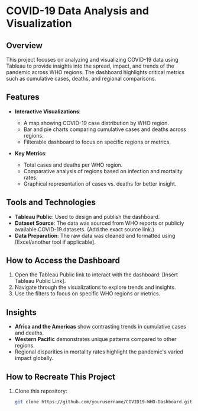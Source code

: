 # COVID-19 Data Analysis and Visualization

## Overview
This project focuses on analyzing and visualizing COVID-19 data using Tableau to provide insights into the spread, impact, and trends of the pandemic across WHO regions. The dashboard highlights critical metrics such as cumulative cases, deaths, and regional comparisons.

## Features
- **Interactive Visualizations**:
  - A map showing COVID-19 case distribution by WHO region.
  - Bar and pie charts comparing cumulative cases and deaths across regions.
  - Filterable dashboard to focus on specific regions or metrics.
  
- **Key Metrics**:
  - Total cases and deaths per WHO region.
  - Comparative analysis of regions based on infection and mortality rates.
  - Graphical representation of cases vs. deaths for better insight.

## Tools and Technologies
- **Tableau Public**: Used to design and publish the dashboard.
- **Dataset Source**: The data was sourced from WHO reports or publicly available COVID-19 datasets. (Add the exact source link.)
- **Data Preparation**: The raw data was cleaned and formatted using [Excel/another tool if applicable].

## How to Access the Dashboard
1. Open the Tableau Public link to interact with the dashboard: [Insert Tableau Public Link].
2. Navigate through the visualizations to explore trends and insights.
3. Use the filters to focus on specific WHO regions or metrics.

## Insights
- **Africa and the Americas** show contrasting trends in cumulative cases and deaths.
- **Western Pacific** demonstrates unique patterns compared to other regions.
- Regional disparities in mortality rates highlight the pandemic's varied impact globally.

## How to Recreate This Project
1. Clone this repository:
   ```bash
   git clone https://github.com/yourusername/COVID19-WHO-Dashboard.git
